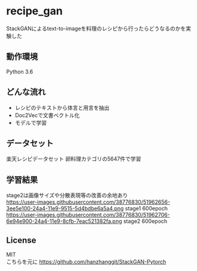# recipe_gan
StackGANによるtext-to-imageを料理のレシピから行ったらどうなるのかを実験した
## 動作環境
Python 3.6
## どんな流れ
* レシピのテキストから体言と用言を抽出
* Doc2Vecで文書ベクトル化
* モデルで学習

## データセット
楽天レシピデータセット
卵料理カテゴリの5647件で学習

## 学習結果
stage2は画像サイズや分散表現等の改善の余地あり\
https://user-images.githubusercontent.com/38776830/51962656-3ee5e100-24a4-11e9-9515-5d4bdbe6a5a4.png
stage1 600epoch
https://user-images.githubusercontent.com/38776830/51962706-6e94e900-24a4-11e9-8cfb-7eac521382fa.png
stage2 600epoch

## License
MIT\
こちらを元に
https://github.com/hanzhanggit/StackGAN-Pytorch